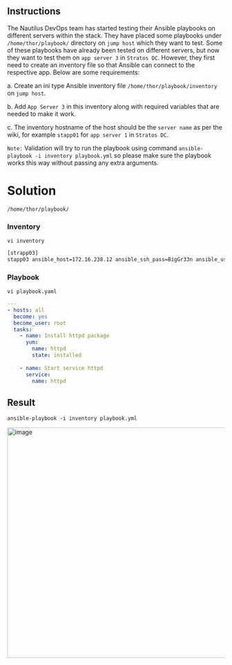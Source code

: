 ## Instructions

The Nautilus DevOps team has started testing their Ansible playbooks on different servers within the stack. They have placed some playbooks under `/home/thor/playbook/` directory on `jump host` which they want to test. Some of these playbooks have already been tested on different servers, but now they want to test them on `app server 3` in `Stratos DC`. However, they first need to create an inventory file so that Ansible can connect to the respective app. Below are some requirements:

a. Create an ini type Ansible inventory file `/home/thor/playbook/inventory` on `jump host`.

b. Add `App Server 3` in this inventory along with required variables that are needed to make it work.

c. The inventory hostname of the host should be the `server name` as per the wiki, for example `stapp01` for `app server 1` in `Stratos DC`.

`Note:` Validation will try to run the playbook using command `ansible-playbook -i inventory playbook.yml` so please make sure the playbook works this way without passing any extra arguments.

# Solution

`/home/thor/playbook/`

### Inventory

`vi inventory`

```bash
[strapp03]
stapp03 ansible_host=172.16.238.12 ansible_ssh_pass=BigGr33n ansible_user=banner ansible_connection=ssh
```

### Playbook

`vi playbook.yaml`

```yaml
---
- hosts: all
  become: yes
  become_user: root
  tasks:
    - name: Install httpd package    
      yum: 
        name: httpd 
        state: installed
    
    - name: Start service httpd
      service:
        name: httpd
```

## Result

`ansible-playbook -i inventory playbook.yml`

<img width="987" height="532" alt="image" src="https://github.com/user-attachments/assets/11fe6780-4419-4d5d-b374-ca806f4662cc" />
